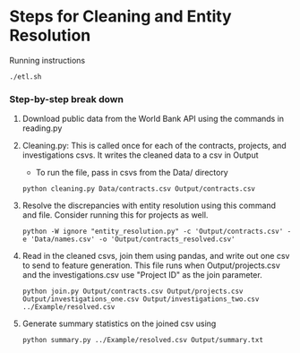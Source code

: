 # Steps for Cleaning and Entity Resolution

Running instructions

```
./etl.sh
```


### Step-by-step break down

1. Download public data from the World Bank API using the commands in reading.py

2. Cleaning.py: This is called once for each of the contracts, projects, and investigations csvs. It writes the cleaned data to a csv in Output
	- To run the file, pass in csvs from the Data/ directory
	```
	python cleaning.py Data/contracts.csv Output/contracts.csv
	```

3. Resolve the discrepancies with entity resolution using this command and file. Consider running this for projects as well.
	```
	python -W ignore "entity_resolution.py" -c 'Output/contracts.csv' -e 'Data/names.csv' -o 'Output/contracts_resolved.csv'
	```

4. Read in the cleaned csvs, join them using pandas, and write out one csv to send to feature generation. This file runs when Output/projects.csv and the investigations.csv use "Project ID" as the join parameter.

	```
	python join.py Output/contracts.csv Output/projects.csv Output/investigations_one.csv Output/investigations_two.csv ../Example/resolved.csv
	```

5. Generate summary statistics on the joined csv using
	```
	python summary.py ../Example/resolved.csv Output/summary.txt
	```